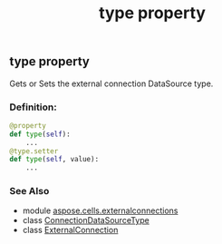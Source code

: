 ﻿---
title: type property
second_title: Aspose.Cells for Python via .NET API References
description: 
type: docs
weight: 250
url: /aspose.cells.externalconnections/externalconnection/type/
is_root: false
---

## type property


Gets or Sets the external connection DataSource type.
### Definition:
```python
@property
def type(self):
    ...
@type.setter
def type(self, value):
    ...
```

### See Also
* module [aspose.cells.externalconnections](../../)
* class [ConnectionDataSourceType](/cells/python-net/aspose.cells.externalconnections/connectiondatasourcetype)
* class [ExternalConnection](/cells/python-net/aspose.cells.externalconnections/externalconnection)
